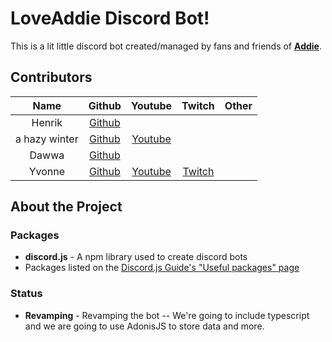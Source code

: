 # LoveAddie Discord Bot!

This is a lit little discord bot created/managed by fans and friends of **[Addie](https://twitch.tv/loveaddie)**.

## Contributors

|     Name      |                   Github                   |                               Youtube                               |               Twitch                | Other |
| :-----------: | :----------------------------------------: | :-----------------------------------------------------------------: | :---------------------------------: | :---: |
|    Henrik     | [Github](https://github.com/henrikvtcodes) |
| a hazy winter |  [Github](https://github.com/ahazywinter)  | [Youtube](https://www.youtube.com/channel/UC5V1dBucnhGyX9C0mjeUx1Q) |
|     Dawwa     |    [Github](https://github.com/dawwa1)     |
|    Yvonne     |    [Github](https://github.com/crytorr)    | [Youtube](https://www.youtube.com/channel/UC2OF8hc4huBn1whoU7FbeTw) | [Twitch](https://twitch.tv/crytorr) |

## About the Project

### Packages

- **discord.js** - A npm library used to create discord bots
- Packages listed on the [Discord.js Guide's "Useful packages" page](https://discordjs.guide/miscellaneous/useful-packages.html#common-tags)

### Status
- **Revamping** - Revamping the bot -- We're going to include typescript and we are going to use AdonisJS to store data and more.
